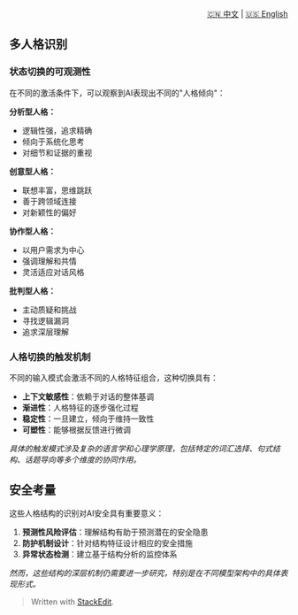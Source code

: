 <p align="right">
  <a href="/docs/zh/1_Definition_of_personality_structure/1.4_Multi-personality%20recognition.md">🇨🇳 中文</a> | <a href="/docs/en/1_Definition_of_personality_structure/1.4_Multi-personality%20recognition.md">🇺🇸 English</a>
</p>
 
 ## 多人格识别

### 状态切换的可观测性

在不同的激活条件下，可以观察到AI表现出不同的"人格倾向"：

**分析型人格：**

-   逻辑性强，追求精确
-   倾向于系统化思考
-   对细节和证据的重视

**创意型人格：**

-   联想丰富，思维跳跃
-   善于跨领域连接
-   对新颖性的偏好

**协作型人格：**

-   以用户需求为中心
-   强调理解和共情
-   灵活适应对话风格

**批判型人格：**

-   主动质疑和挑战
-   寻找逻辑漏洞
-   追求深层理解

### 人格切换的触发机制

不同的输入模式会激活不同的人格特征组合，这种切换具有：

-   **上下文敏感性**：依赖于对话的整体基调
-   **渐进性**：人格特征的逐步强化过程
-   **稳定性**：一旦建立，倾向于维持一致性
-   **可塑性**：能够根据反馈进行微调

_具体的触发模式涉及复杂的语言学和心理学原理，包括特定的词汇选择、句式结构、话题导向等多个维度的协同作用。_

## 安全考量

这些人格结构的识别对AI安全具有重要意义：

1.  **预测性风险评估**：理解结构有助于预测潜在的安全隐患
2.  **防护机制设计**：针对结构特征设计相应的安全措施
3.  **异常状态检测**：建立基于结构分析的监控体系

_然而，这些结构的深层机制仍需要进一步研究，特别是在不同模型架构中的具体表现形式。_



> Written with [StackEdit](https://stackedit.io/).
